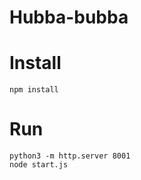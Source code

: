 Hubba-bubba
===========

# Install
```
npm install
```

# Run
```
python3 -m http.server 8001
node start.js
```